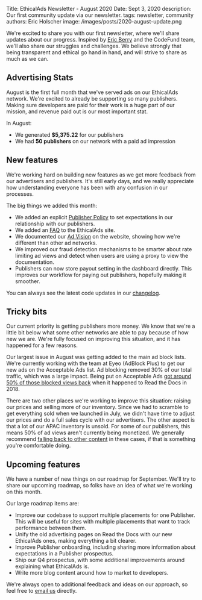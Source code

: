 Title: EthicalAds Newsletter - August 2020
Date: Sept 3, 2020
description: Our first community update via our newsletter.
tags: newsletter, community
authors: Eric Holscher
image: /images/posts/2020-august-update.png

We're excited to share you with our first newsletter,
where we'll share updates about our progress.
Inspired by [Eric Berry](https://twitter.com/coderberry) and the CodeFund team,
we'll also share our struggles and challenges.
We believe strongly that being transparent and ethical go hand in hand,
and will strive to share as much as we can.

[comment]: # (The queries run to get this data, then computed in a spreadsheet for publisher rev)
[comment]: # (?start_date=2020-08-01&end_date=2020-08-31&campaign_type=All+types&revenue_share_percentage=50.0)
[comment]: # (?start_date=2020-08-01&end_date=2020-08-31&campaign_type=All+types&revenue_share_percentage=70.0)

## Advertising Stats

August is the first full month that we've served ads on our EthicalAds network.
We're excited to already be supporting so many publishers.
Making sure developers are paid for their work is a huge part of our mission,
and revenue paid out is our most important stat.

In August:

* We generated **$5,375.22** for our publishers
* We had **50 publishers** on our network with a paid ad impression

## New features

We're working hard on building new features as we get more feedback from our advertisers and publishers.
It's still early days,
and we really appreciate how understanding everyone has been with any confusion in our processes.

The big things we added this month:

* We added an explicit [Publisher Policy]({filename}../pages/publisher-policy.md) to set expectations in our relationship with our publishers.
* We added an [FAQ]({filename}../pages/advertising-faq.md) to the EthicalAds site.
* We documented our [Ad Vision]({filename}../pages/vision.md) on the website, showing how we're different than other ad networks.
* We improved our fraud detection mechanisms to be smarter about rate limiting ad views and detect when users are using a proxy to view the documentation.
* Publishers can now store payout setting in the dashboard directly. This improves our workflow for paying out publishers, hopefully making it smoother.

You can always see the latest code updates in our [changelog](https://ethical-ad-server.readthedocs.io/en/latest/developer/changelog.html).

## Tricky bits

Our current priority is getting publishers more money. We know that we're a little bit below what some other networks are able to pay because of how new we are. We're fully focused on improving this situation, and it has happened for a few reasons.

Our largest issue in August was getting added to the main ad block lists. We're currently working with the team at Eyeo (AdBlock Plus) to get our new ads on the Acceptable Ads list. Ad blocking removed 30% of our total traffic, which was a large impact. Being put on Acceptable Ads [got around 50% of those blocked views back]({filename}ad-blocker-update.md) when it happened to Read the Docs in 2018.

There are two other places we're working to improve this situation: raising our prices and selling more of our inventory. Since we had to scramble to get everything sold when we launched in July, we didn't have time to adjust our prices and do a full sales cycle with our advertisers. The other aspect is that a lot of our APAC inventory is unsold. For some of our publishers, this means 50% of ad views aren't currently being monetized. We generally recommend [falling back to other content](https://ethical-ad-client.readthedocs.io/en/latest/#customization) in these cases, if that is something you're comfortable doing.

## Upcoming features

We have a number of new things on our roadmap for September.
We'll try to share our upcoming roadmap,
so folks have an idea of what we're working on this month.

Our large roadmap items are:

* Improve our codebase to support multiple placements for one Publisher. This will be useful for sites with multiple placements that want to track performance between them.
* Unify the old advertising pages on Read the Docs with our new EthicalAds ones, making everything a bit clearer.
* Improve Publisher onboarding, including sharing more information about expectations in a Publisher prospectus.
* Ship our Q4 prospectus, with some additional improvements around explaining what EthicalAds is.
* Write more blog content around how to market to developers.

We're always open to additional feedback and ideas on our approach,
so feel free to [email us](mailto:ads@ethicalads.io) directly.
